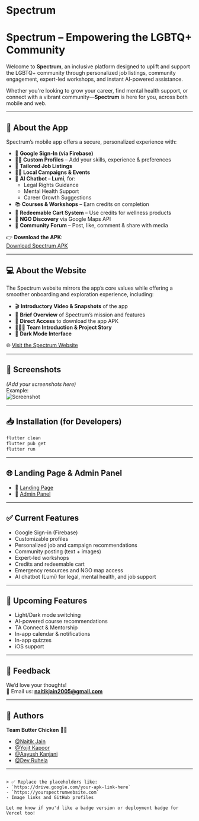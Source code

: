 # Spectrum

# Spectrum – Empowering the LGBTQ+ Community

Welcome to **Spectrum**, an inclusive platform designed to uplift and support the LGBTQ+ community through personalized job listings, community engagement, expert-led workshops, and instant AI-powered assistance.

Whether you're looking to grow your career, find mental health support, or connect with a vibrant community—**Spectrum** is here for you, across both mobile and web.

---

## 📱 About the App

Spectrum’s mobile app offers a secure, personalized experience with:

- 🔐 **Google Sign-In (via Firebase)**
- 🧑‍💻 **Custom Profiles** – Add your skills, experience & preferences
- 💼 **Tailored Job Listings**
- 🏳️‍🌈 **Local Campaigns & Events**
- 🧠 **AI Chatbot – Lumi**, for:
  - Legal Rights Guidance
  - Mental Health Support
  - Career Growth Suggestions
- 📚 **Courses & Workshops** – Earn credits on completion
- 🛒 **Redeemable Cart System** – Use credits for wellness products
- 🧭 **NGO Discovery** via Google Maps API
- 📢 **Community Forum** – Post, like, comment & share with media

👉 **Download the APK**:  
[Download Spectrum APK](https://drive.google.com/your-apk-link-here)

---

## 💻 About the Website

The Spectrum website mirrors the app’s core values while offering a smoother onboarding and exploration experience, including:

- 🎬 **Introductory Video & Snapshots** of the app  
- 🧾 **Brief Overview** of Spectrum’s mission and features  
- 🔗 **Direct Access** to download the app APK  
- 🧑‍🤝‍🧑 **Team Introduction & Project Story**  
- 🌙 **Dark Mode Interface**  

🌐 [Visit the Spectrum Website](https://spectrum-olive-ten.vercel.app/)

---

## 📸 Screenshots

*(Add your screenshots here)*  
Example:  
![Screenshot](https://link-to-your-screenshot.png)

---

## 📥 Installation (for Developers)

```bash
flutter clean
flutter pub get
flutter run
```

---

## 🌐 Landing Page & Admin Panel

- 🔗 [Landing Page](https://your-landing-page-link.vercel.app)
- 🔧 [Admin Panel](https://your-admin-panel-link.vercel.app)

---

## ✅ Current Features

- Google Sign-in (Firebase)
- Customizable profiles
- Personalized job and campaign recommendations
- Community posting (text + images)
- Expert-led workshops
- Credits and redeemable cart
- Emergency resources and NGO map access
- AI chatbot (Lumi) for legal, mental health, and job support

---

## 🚀 Upcoming Features

- Light/Dark mode switching  
- AI-powered course recommendations  
- TA Connect & Mentorship  
- In-app calendar & notifications  
- In-app quizzes  
- iOS support  

---

## 🧠 Feedback

We’d love your thoughts!  
📧 Email us: **naitikjain2005@gmail.com**

---

## 👥 Authors

**Team Butter Chicken** 🧈🐔  
- [@Naitik Jain](https://github.com/ParadoxNJ005)  
- [@Yojit Kapoor](https://github.com/your-profile)  
- [@Aayush Kanjani](https://github.com/your-profile)  
- [@Dev Ruhela](https://github.com/your-profile)

---

```

> ✅ Replace the placeholders like:
- `https://drive.google.com/your-apk-link-here`
- `https://yourspectrumwebsite.com`
- Image links and GitHub profiles

Let me know if you'd like a badge version or deployment badge for Vercel too!
